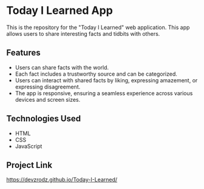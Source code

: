 # Today I Learned App

This is the repository for the "Today I Learned" web application. This app allows users to share interesting facts and tidbits with others.

## Features

- Users can share facts with the world.
- Each fact includes a trustworthy source and can be categorized.
- Users can interact with shared facts by liking, expressing amazement, or expressing disagreement.
- The app is responsive, ensuring a seamless experience across various devices and screen sizes.

## Technologies Used

- HTML
- CSS
- JavaScript

## Project Link

https://devzrodz.github.io/Today-I-Learned/
